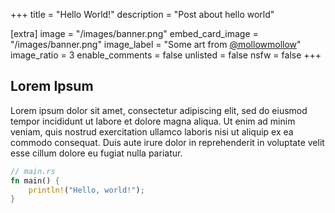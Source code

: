 +++
title = "Hello World!"
description = "Post about hello world"

[extra]
image = "/images/banner.png"
embed_card_image = "/images/banner.png"
image_label = "Some art from [@mollowmollow](https://github.com)"
image_ratio = 3
enable_comments = false
unlisted = false
nsfw = false
+++

## Lorem Ipsum

Lorem ipsum dolor sit amet, consectetur adipiscing elit, sed do eiusmod tempor incididunt ut labore et dolore magna aliqua. Ut enim ad minim veniam, quis nostrud exercitation ullamco laboris nisi ut aliquip ex ea commodo consequat. Duis aute irure dolor in reprehenderit in voluptate velit esse cillum dolore eu fugiat nulla pariatur.


```rust
// main.rs
fn main() {
    println!("Hello, world!");
}
```